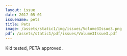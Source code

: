 ```yaml
---
layout: issue
date: 2017-05-01
issuename: pets
title: Pets
image: /assets/static1/img/issues/Volume3Issue3.png
pdf: /assets/static1/pdf/issues/Volume3Issue3.pdf
---
```


Kid tested, PETA approved.